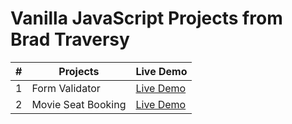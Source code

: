 # Vanilla JavaScript Projects from Brad Traversy

| #   | Projects           | Live Demo                                                                      |
| --- | ------------------ | ------------------------------------------------------------------------------ |
| 1   | Form Validator     | [Live Demo](https://ieunjung.github.io/vanillawebprojects/FORM-VALIDATOR/)     |
| 2   | Movie Seat Booking | [Live Demo](https://ieunjung.github.io/vanillawebprojects/MOVIE-SEAT-BOOKING/) |
